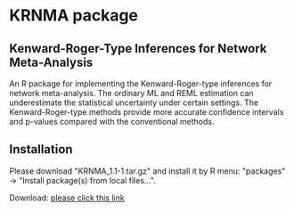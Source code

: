 
# KRNMA package


## Kenward-Roger-Type Inferences for Network Meta-Analysis

An R package for implementing the Kenward-Roger-type inferences for network meta-analysis. The ordinary ML and REML estimation can underestimate the statistical uncertainty under certain settings. The Kenward-Roger-type methods provide more accurate confidence intervals and p-values compared with the conventional methods.



## Installation

Please download "KRNMA_1.1-1.tar.gz" and install it by R menu: "packages" -> "Install package(s) from local files...".

Download: [please click this link](https://github.com/nomahi/KRNMA/raw/main/KRNMA_1.1-1.tar.gz)
